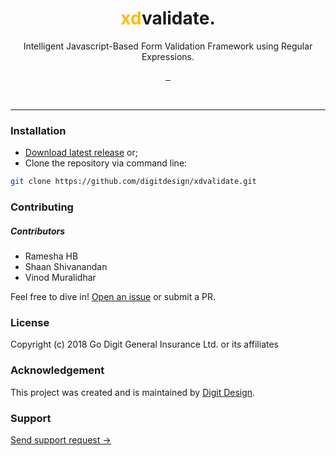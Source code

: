 <div align="center">
	<h1 style="border-bottom: 0 !important;"><span style="color: #FB0;">xd</span>validate.</h1>
	<p align="center">Intelligent Javascript-Based Form Validation Framework using Regular Expressions.</p>
	<p align="center">
		<a href="https://github.com/digitdesign/xdvalidate/releases/latest">
			<img src="https://img.shields.io/github/release/digitdesign/xdvalidate.svg" alt="" />
		</a>
		<a href="https://github.com/digitdesign/xdvalidate/find/master">
			<img src="https://img.shields.io/github/repo-size/digitdesign/xdvalidate.svg" alt="" />
		</a>
		<a href="https://github.com/digitdesign/xdvalidate/search?l=css">
			<img src="https://img.shields.io/github/languages/top/digitdesign/xdvalidate.svg" alt="" />
		</a>
	</p>
</div>
<br />
<hr />

### Installation
- [Download latest release](https://github.com/digitdesign/xdvalidate/archive/master.zip) or;
- Clone the repository via command line:
```sh
git clone https://github.com/digitdesign/xdvalidate.git
```

### Contributing
##### Contributors
- Ramesha HB
- Shaan Shivanandan
- Vinod Muralidhar

Feel free to dive in! [Open an issue](https://github.com/digitdesign/xdvalidate/issues/new/) or submit a PR.

### License
Copyright (c) 2018 Go Digit General Insurance Ltd. or its affiliates

### Acknowledgement
This project was created and is maintained by [Digit Design](https://godigit.design/).

### Support
[Send support request →](mailto:shaan.shivanandan@godigit.com?Subject=Support%3A%20Digit%20XDValidate)
